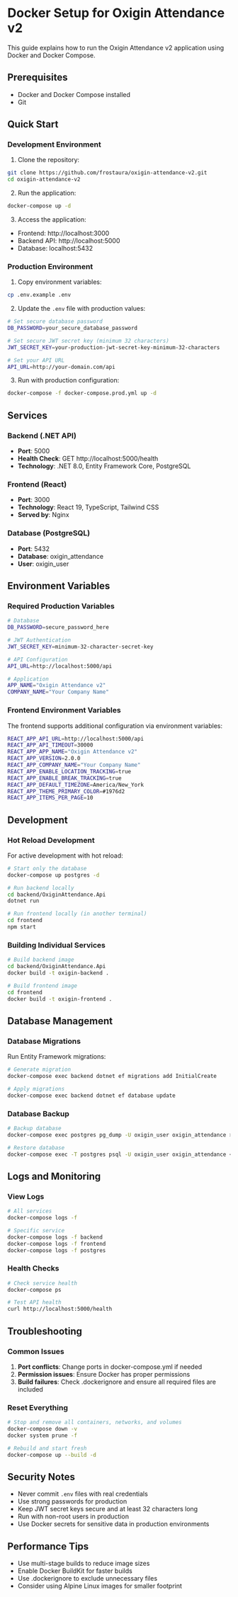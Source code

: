 # Docker Setup for Oxigin Attendance v2

This guide explains how to run the Oxigin Attendance v2 application using Docker and Docker Compose.

## Prerequisites

- Docker and Docker Compose installed
- Git

## Quick Start

### Development Environment

1. Clone the repository:
```bash
git clone https://github.com/frostaura/oxigin-attendance-v2.git
cd oxigin-attendance-v2
```

2. Run the application:
```bash
docker-compose up -d
```

3. Access the application:
- Frontend: http://localhost:3000
- Backend API: http://localhost:5000
- Database: localhost:5432

### Production Environment

1. Copy environment variables:
```bash
cp .env.example .env
```

2. Update the `.env` file with production values:
```bash
# Set secure database password
DB_PASSWORD=your_secure_database_password

# Set secure JWT secret key (minimum 32 characters)
JWT_SECRET_KEY=your-production-jwt-secret-key-minimum-32-characters

# Set your API URL
API_URL=http://your-domain.com/api
```

3. Run with production configuration:
```bash
docker-compose -f docker-compose.prod.yml up -d
```

## Services

### Backend (.NET API)
- **Port**: 5000
- **Health Check**: GET http://localhost:5000/health
- **Technology**: .NET 8.0, Entity Framework Core, PostgreSQL

### Frontend (React)
- **Port**: 3000
- **Technology**: React 19, TypeScript, Tailwind CSS
- **Served by**: Nginx

### Database (PostgreSQL)
- **Port**: 5432
- **Database**: oxigin_attendance
- **User**: oxigin_user

## Environment Variables

### Required Production Variables

```bash
# Database
DB_PASSWORD=secure_password_here

# JWT Authentication
JWT_SECRET_KEY=minimum-32-character-secret-key

# API Configuration
API_URL=http://localhost:5000/api

# Application
APP_NAME="Oxigin Attendance v2"
COMPANY_NAME="Your Company Name"
```

### Frontend Environment Variables

The frontend supports additional configuration via environment variables:

```bash
REACT_APP_API_URL=http://localhost:5000/api
REACT_APP_API_TIMEOUT=30000
REACT_APP_APP_NAME="Oxigin Attendance v2"
REACT_APP_VERSION=2.0.0
REACT_APP_COMPANY_NAME="Your Company Name"
REACT_APP_ENABLE_LOCATION_TRACKING=true
REACT_APP_ENABLE_BREAK_TRACKING=true
REACT_APP_DEFAULT_TIMEZONE=America/New_York
REACT_APP_THEME_PRIMARY_COLOR=#1976d2
REACT_APP_ITEMS_PER_PAGE=10
```

## Development

### Hot Reload Development

For active development with hot reload:

```bash
# Start only the database
docker-compose up postgres -d

# Run backend locally
cd backend/OxiginAttendance.Api
dotnet run

# Run frontend locally (in another terminal)
cd frontend
npm start
```

### Building Individual Services

```bash
# Build backend image
cd backend/OxiginAttendance.Api
docker build -t oxigin-backend .

# Build frontend image
cd frontend
docker build -t oxigin-frontend .
```

## Database Management

### Database Migrations

Run Entity Framework migrations:

```bash
# Generate migration
docker-compose exec backend dotnet ef migrations add InitialCreate

# Apply migrations
docker-compose exec backend dotnet ef database update
```

### Database Backup

```bash
# Backup database
docker-compose exec postgres pg_dump -U oxigin_user oxigin_attendance > backup.sql

# Restore database
docker-compose exec -T postgres psql -U oxigin_user oxigin_attendance < backup.sql
```

## Logs and Monitoring

### View Logs

```bash
# All services
docker-compose logs -f

# Specific service
docker-compose logs -f backend
docker-compose logs -f frontend
docker-compose logs -f postgres
```

### Health Checks

```bash
# Check service health
docker-compose ps

# Test API health
curl http://localhost:5000/health
```

## Troubleshooting

### Common Issues

1. **Port conflicts**: Change ports in docker-compose.yml if needed
2. **Permission issues**: Ensure Docker has proper permissions
3. **Build failures**: Check .dockerignore and ensure all required files are included

### Reset Everything

```bash
# Stop and remove all containers, networks, and volumes
docker-compose down -v
docker system prune -f

# Rebuild and start fresh
docker-compose up --build -d
```

## Security Notes

- Never commit `.env` files with real credentials
- Use strong passwords for production
- Keep JWT secret keys secure and at least 32 characters long
- Run with non-root users in production
- Use Docker secrets for sensitive data in production environments

## Performance Tips

- Use multi-stage builds to reduce image sizes
- Enable Docker BuildKit for faster builds
- Use .dockerignore to exclude unnecessary files
- Consider using Alpine Linux images for smaller footprint